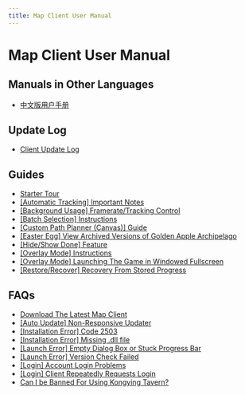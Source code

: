 ```yaml
---
title: Map Client User Manual
---
```


# Map Client User Manual

## **Manuals in Other Languages**

- [中文版用户手册](https://support.qq.com/products/321980/faqs/94938)

## **Update Log**

- [Client Update Log](https://discord.gg/SWz6RTWNkm)

## **Guides**

- [Starter Tour]()
- [[Automatic Tracking] Important Notes](./guide/auto-tracking/ImportantNotes.md)
- [[Background Usage] Framerate/Tracking Control](./guide/bg/bgfrate.md)
- [[Batch Selection] Instructions](./guide/batch-selection/Instructions.md)
- [[Custom Path Planner (Canvas)] Guide](./guide/canvas/Guide.md)
- [[Easter Egg] View Archived Versions of Golden Apple Archipelago](./guide/easter-egg/ViewArchivedVersionsofGoldenAppleArchipelago.md)
- [[Hide/Show Done] Feature](./guide/hide-show-done/HideDoneShowDone.md)
- [[Overlay Mode] Instructions](./guide/overlay-mode/Instructions.md)
- [[Overlay Mode] Launching The Game in Windowed Fullscreen](./guide/overlay-mode/Fullscreen-Windowed/Launching.md)
- [[Restore/Recover] Recovery From Stored Progress](./guide/restore-recover/Progress.md)

## **FAQs**

- [Download The Latest Map Client](../download-client.md)
- [[Auto Update] Non-Responsive Updater](./faq/autoupdate/updater.md)
- [[Installation Error] Code 2503](./faq/Instlerror/Code2503.md)
- [[Installation Error] Missing .dll file](./faq/Instlerror/Missingdll.md)
- [[Launch Error] Empty Dialog Box or Stuck Progress Bar](./faq/launcherror/EmptyDialog.md)
- [[Launch Error] Version Check Failed](./faq/launcherror/VersionCheck.md)
- [[Login] Account Login Problems](./faq/login/AccountLogin.md)
- [[Login] Client Repeatedly Requests Login](./faq/login/ClientRepeatedly.md)
- [Can I be Banned For Using Kongying Tavern?](./faq/accountsafety/acntban.md)

